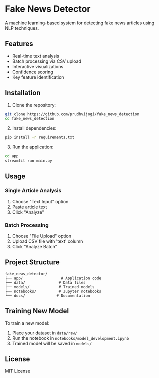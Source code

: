 # Fake News Detector

A machine learning-based system for detecting fake news articles using NLP techniques.

## Features
- Real-time text analysis
- Batch processing via CSV upload
- Interactive visualizations
- Confidence scoring
- Key feature identification

## Installation

1. Clone the repository:
```bash
git clone https://github.com/prudhvijogi/fake_news_detection
cd fake_news_detection
```

2. Install dependencies:
```bash
pip install -r requirements.txt
```

3. Run the application:
```bash
cd app
streamlit run main.py
```

## Usage

### Single Article Analysis
1. Choose "Text Input" option
2. Paste article text
3. Click "Analyze"

### Batch Processing
1. Choose "File Upload" option
2. Upload CSV file with 'text' column
3. Click "Analyze Batch"

## Project Structure
```
fake_news_detector/
├── app/                 # Application code
├── data/               # Data files
├── models/             # Trained models
├── notebooks/          # Jupyter notebooks
└── docs/              # Documentation
```

## Training New Model

To train a new model:
1. Place your dataset in `data/raw/`
2. Run the notebook in `notebooks/model_development.ipynb`
3. Trained model will be saved in `models/`

## License
MIT License